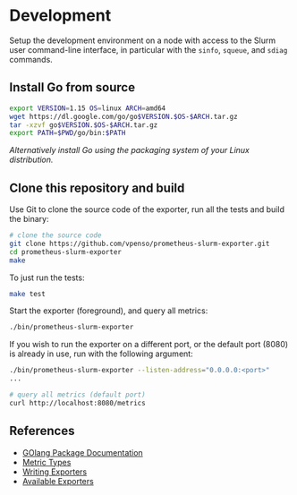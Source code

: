 # Development

Setup the development environment on a node with access to the Slurm user
command-line interface, in particular with the `sinfo`, `squeue`, and `sdiag`
commands.

## Install Go from source

```bash
export VERSION=1.15 OS=linux ARCH=amd64
wget https://dl.google.com/go/go$VERSION.$OS-$ARCH.tar.gz
tar -xzvf go$VERSION.$OS-$ARCH.tar.gz
export PATH=$PWD/go/bin:$PATH
```

_Alternatively install Go using the packaging system of your Linux distribution._

## Clone this repository and build

Use Git to clone the source code of the exporter, run all the tests and build the binary:

```bash
# clone the source code
git clone https://github.com/vpenso/prometheus-slurm-exporter.git
cd prometheus-slurm-exporter
make
```

To just run the tests:

```bash
make test
```

Start the exporter (foreground), and query all metrics:

```bash
./bin/prometheus-slurm-exporter
```

If you wish to run the exporter on a different port, or the default port (8080) is already in use, run with the following argument:

```bash
./bin/prometheus-slurm-exporter --listen-address="0.0.0.0:<port>"
...

# query all metrics (default port)
curl http://localhost:8080/metrics
```

## References

* [GOlang Package Documentation](https://godoc.org/github.com/prometheus/client_golang/prometheus)
* [Metric Types](https://prometheus.io/docs/concepts/metric_types/)
* [Writing Exporters](https://prometheus.io/docs/instrumenting/writing_exporters/)
* [Available Exporters](https://prometheus.io/docs/instrumenting/exporters/)
